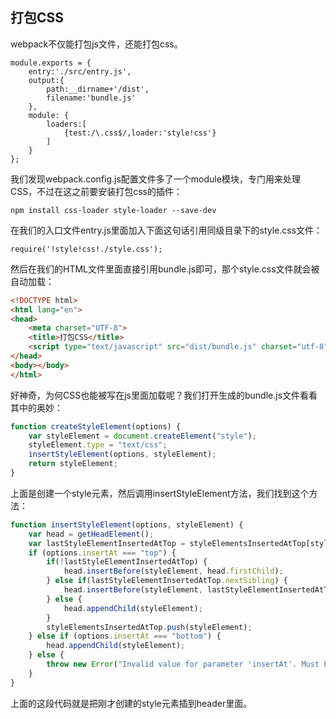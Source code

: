 ## 打包CSS

webpack不仅能打包js文件，还能打包css。

```
module.exports = {
    entry:'./src/entry.js',
    output:{
        path:__dirname+'/dist', 
        filename:'bundle.js'
    },
    module: {
        loaders:[
            {test:/\.css$/,loader:'style!css'}
        ]
    }
};
```

我们发现webpack.config.js配置文件多了一个module模块，专门用来处理CSS，不过在这之前要安装打包css的插件：

```
npm install css-loader style-loader --save-dev
```

在我们的入口文件entry.js里面加入下面这句话引用同级目录下的style.css文件：

```
require('!style!css!./style.css');
```

然后在我们的HTML文件里面直接引用bundle.js即可，那个style.css文件就会被自动加载：

```html
<!DOCTYPE html>
<html lang="en">
<head>
    <meta charset="UTF-8">
    <title>打包CSS</title>
    <script type="text/javascript" src="dist/bundle.js" charset="utf-8"></script>
</head>
<body></body>
</html>
```

好神奇，为何CSS也能被写在js里面加载呢？我们打开生成的bundle.js文件看看其中的奥妙：

```javascript
function createStyleElement(options) {
    var styleElement = document.createElement("style");
    styleElement.type = "text/css";
    insertStyleElement(options, styleElement);
    return styleElement;
}
```

上面是创建一个style元素，然后调用insertStyleElement方法，我们找到这个方法：

```javascript
function insertStyleElement(options, styleElement) {
    var head = getHeadElement();
    var lastStyleElementInsertedAtTop = styleElementsInsertedAtTop[styleElementsInsertedAtTop.length - 1];
    if (options.insertAt === "top") {
        if(!lastStyleElementInsertedAtTop) {
            head.insertBefore(styleElement, head.firstChild);
        } else if(lastStyleElementInsertedAtTop.nextSibling) {
            head.insertBefore(styleElement, lastStyleElementInsertedAtTop.nextSibling);
        } else {
            head.appendChild(styleElement);
        }
        styleElementsInsertedAtTop.push(styleElement);
    } else if (options.insertAt === "bottom") {
        head.appendChild(styleElement);
    } else {
        throw new Error("Invalid value for parameter 'insertAt'. Must be 'top' or 'bottom'.");
    }
}
```

上面的这段代码就是把刚才创建的style元素插到header里面。
